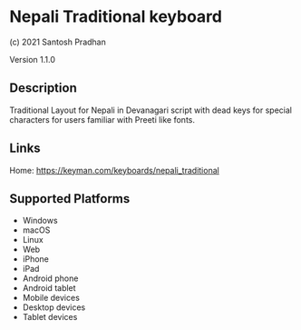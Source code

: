 Nepali Traditional keyboard
==============

(c) 2021 Santosh Pradhan

Version 1.1.0

Description
-----------

Traditional Layout for Nepali in Devanagari script with dead keys for special characters for users familiar with Preeti like fonts. 

Links
-----
Home: 
https://keyman.com/keyboards/nepali_traditional


Supported Platforms
-------------------
 * Windows
 * macOS
 * Linux
 * Web
 * iPhone
 * iPad
 * Android phone
 * Android tablet
 * Mobile devices
 * Desktop devices
 * Tablet devices

